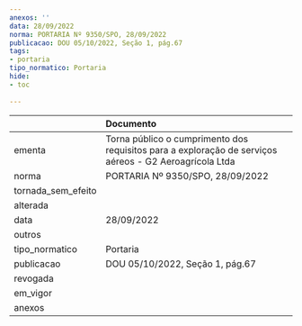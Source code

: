 ```yaml
---
anexos: ''
data: 28/09/2022
norma: PORTARIA Nº 9350/SPO, 28/09/2022
publicacao: DOU 05/10/2022, Seção 1, pág.67
tags:
- portaria
tipo_normatico: Portaria
hide: 
- toc 
 
---
```


|                    | Documento                                                                                              |
|:-------------------|:-------------------------------------------------------------------------------------------------------|
| ementa             | Torna público o cumprimento dos requisitos para a exploração de serviços aéreos - G2 Aeroagrícola Ltda |
| norma              | PORTARIA Nº 9350/SPO, 28/09/2022                                                                       |
| tornada_sem_efeito |                                                                                                        |
| alterada           |                                                                                                        |
| data               | 28/09/2022                                                                                             |
| outros             |                                                                                                        |
| tipo_normatico     | Portaria                                                                                               |
| publicacao         | DOU 05/10/2022, Seção 1, pág.67                                                                        |
| revogada           |                                                                                                        |
| em_vigor           |                                                                                                        |
| anexos             |                                                                                                        |